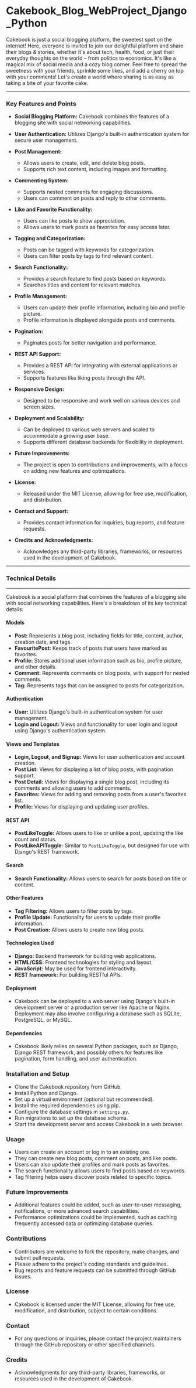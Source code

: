 # Cakebook_Blog_WebProject_Django_Python
 Cakebook is just a social blogging platform, the sweetest spot on the internet! Here, everyone is invited to join our delightful platform and share their blogs & stories, whether it's about tech, health, food, or just their everyday thoughts on the world – from politics to economics. It's like a magical mix of social media and a cozy blog corner. Feel free to spread the sweetness with your friends, sprinkle some likes, and add a cherry on top with your comments! Let's create a world where sharing is as easy as taking a bite of your favorite cake. 

--------------------------------------------------------------------------------------
### Key Features and Points

- **Social Blogging Platform:** Cakebook combines the features of a blogging site with social networking capabilities.

- **User Authentication:** Utilizes Django's built-in authentication system for secure user management.

- **Post Management:**
  - Allows users to create, edit, and delete blog posts.
  - Supports rich text content, including images and formatting.

- **Commenting System:**
  - Supports nested comments for engaging discussions.
  - Users can comment on posts and reply to other comments.

- **Like and Favorite Functionality:**
  - Users can like posts to show appreciation.
  - Allows users to mark posts as favorites for easy access later.

- **Tagging and Categorization:**
  - Posts can be tagged with keywords for categorization.
  - Users can filter posts by tags to find relevant content.

- **Search Functionality:**
  - Provides a search feature to find posts based on keywords.
  - Searches titles and content for relevant matches.

- **Profile Management:**
  - Users can update their profile information, including bio and profile picture.
  - Profile information is displayed alongside posts and comments.

- **Pagination:** 
  - Paginates posts for better navigation and performance.

- **REST API Support:**
  - Provides a REST API for integrating with external applications or services.
  - Supports features like liking posts through the API.

- **Responsive Design:**
  - Designed to be responsive and work well on various devices and screen sizes.

- **Deployment and Scalability:**
  - Can be deployed to various web servers and scaled to accommodate a growing user base.
  - Supports different database backends for flexibility in deployment.

- **Future Improvements:** 
  - The project is open to contributions and improvements, with a focus on adding new features and optimizations.
  
- **License:** 
  - Released under the MIT License, allowing for free use, modification, and distribution.

- **Contact and Support:** 
  - Provides contact information for inquiries, bug reports, and feature requests.

- **Credits and Acknowledgments:** 
  - Acknowledges any third-party libraries, frameworks, or resources used in the development of Cakebook.
 

 


----------------------------------------------------------------------------------------------------------------------------
### Technical Details
----------------------------------------------------------------------------------------------------------------------------

Cakebook is a social platform that combines the features of a blogging site with social networking capabilities. Here's a breakdown of its key technical details:

#### Models
- **Post:** Represents a blog post, including fields for title, content, author, creation date, and tags.
- **FavouritePost:** Keeps track of posts that users have marked as favorites.
- **Profile:** Stores additional user information such as bio, profile picture, and other details.
- **Comment:** Represents comments on blog posts, with support for nested comments.
- **Tag:** Represents tags that can be assigned to posts for categorization.

#### Authentication
- **User:** Utilizes Django's built-in authentication system for user management.
- **Login and Logout:** Views and functionality for user login and logout using Django's authentication system.

#### Views and Templates
- **Login, Logout, and Signup:** Views for user authentication and account creation.
- **Post List:** Views for displaying a list of blog posts, with pagination support.
- **Post Detail:** Views for displaying a single blog post, including its comments and allowing users to add comments.
- **Favorites:** Views for adding and removing posts from a user's favorites list.
- **Profile:** Views for displaying and updating user profiles.

#### REST API
- **PostLikeToggle:** Allows users to like or unlike a post, updating the like count and status.
- **PostLikeAPIToggle:** Similar to `PostLikeToggle`, but designed for use with Django's REST framework.

#### Search
- **Search Functionality:** Allows users to search for posts based on title or content.

#### Other Features
- **Tag Filtering:** Allows users to filter posts by tags.
- **Profile Update:** Functionality for users to update their profile information.
- **Post Creation:** Allows users to create new blog posts.

#### Technologies Used
- **Django:** Backend framework for building web applications.
- **HTML/CSS:** Frontend technologies for styling and layout.
- **JavaScript:** May be used for frontend interactivity.
- **REST framework:** For building RESTful APIs.

#### Deployment
- Cakebook can be deployed to a web server using Django's built-in development server or a production server like Apache or Nginx. Deployment may also involve configuring a database such as SQLite, PostgreSQL, or MySQL.

#### Dependencies
- Cakebook likely relies on several Python packages, such as Django, Django REST framework, and possibly others for features like pagination, form handling, and user authentication.

### Installation and Setup
- Clone the Cakebook repository from GitHub.
- Install Python and Django.
- Set up a virtual environment (optional but recommended).
- Install the required dependencies using pip.
- Configure the database settings in `settings.py`.
- Run migrations to set up the database schema.
- Start the development server and access Cakebook in a web browser.

### Usage
- Users can create an account or log in to an existing one.
- They can create new blog posts, comment on posts, and like posts.
- Users can also update their profiles and mark posts as favorites.
- The search functionality allows users to find posts based on keywords.
- Tag filtering helps users discover posts related to specific topics.

### Future Improvements
- Additional features could be added, such as user-to-user messaging, notifications, or more advanced search capabilities.
- Performance optimizations could be implemented, such as caching frequently accessed data or optimizing database queries.

### Contributions
- Contributors are welcome to fork the repository, make changes, and submit pull requests.
- Please adhere to the project's coding standards and guidelines.
- Bug reports and feature requests can be submitted through GitHub issues.

### License
- Cakebook is licensed under the MIT License, allowing for free use, modification, and distribution, subject to certain conditions.

### Contact
- For any questions or inquiries, please contact the project maintainers through the GitHub repository or other specified channels.

### Credits
- Acknowledgments for any third-party libraries, frameworks, or resources used in the development of Cakebook.
